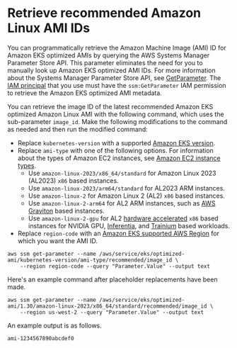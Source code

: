 # Retrieve recommended Amazon Linux AMI IDs<a name="retrieve-ami-id"></a>

You can programmatically retrieve the Amazon Machine Image \(AMI\) ID for Amazon EKS optimized AMIs by querying the AWS Systems Manager Parameter Store API\. This parameter eliminates the need for you to manually look up Amazon EKS optimized AMI IDs\. For more information about the Systems Manager Parameter Store API, see [GetParameter](https://docs.aws.amazon.com/systems-manager/latest/APIReference/API_GetParameter.html)\. The [IAM principal](https://docs.aws.amazon.com/IAM/latest/UserGuide/id_roles.html#iam-term-principal) that you use must have the `ssm:GetParameter` IAM permission to retrieve the Amazon EKS optimized AMI metadata\.

You can retrieve the image ID of the latest recommended Amazon EKS optimized Amazon Linux AMI with the following command, which uses the sub\-parameter `image_id`\. Make the following modifications to the command as needed and then run the modified command:
+ Replace `kubernetes-version` with a supported [Amazon EKS version](platform-versions.md)\.
+ Replace `ami-type` with one of the following options\. For information about the types of Amazon EC2 instances, see [Amazon EC2 instance types](https://docs.aws.amazon.com/AWSEC2/latest/UserGuide/instance-types.html)\.
  + Use `amazon-linux-2023/x86_64/standard` for Amazon Linux 2023 \(AL2023\) `x86` based instances\.
  + Use `amazon-linux-2023/arm64/standard` for AL2023 ARM instances\.
  + Use `amazon-linux-2` for Amazon Linux 2 \(AL2\) `x86` based instances\.
  + Use `amazon-linux-2-arm64` for AL2 ARM instances, such as [AWS Graviton](https://aws.amazon.com/ec2/graviton/) based instances\.
  + Use `amazon-linux-2-gpu` for AL2 [hardware accelerated](https://docs.aws.amazon.com/AWSEC2/latest/UserGuide/accelerated-computing-instances.html) `x86` based instances for NVIDIA GPU, [Inferentia](https://aws.amazon.com/machine-learning/inferentia/), and [Trainium](https://aws.amazon.com/machine-learning/trainium/) based workloads\.
+ Replace `region-code` with an [Amazon EKS supported AWS Region](https://docs.aws.amazon.com/general/latest/gr/eks.html) for which you want the AMI ID\.

```
aws ssm get-parameter --name /aws/service/eks/optimized-ami/kubernetes-version/ami-type/recommended/image_id \
    --region region-code --query "Parameter.Value" --output text
```

Here's an example command after placeholder replacements have been made\.

```
aws ssm get-parameter --name /aws/service/eks/optimized-ami/1.30/amazon-linux-2023/x86_64/standard/recommended/image_id \
    --region us-west-2 --query "Parameter.Value" --output text
```

An example output is as follows\.

```
ami-1234567890abcdef0
```